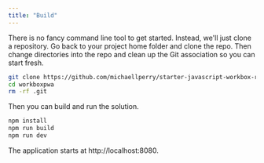 ```yaml
---
title: "Build"
---
```


There is no fancy command line tool to get started.
Instead, we'll just clone a repository.
Go back to your project home folder and clone the repo.
Then change directories into the repo and clean up the Git association so you can start fresh.

```bash
git clone https://github.com/michaellperry/starter-javascript-workbox-react.git workboxpwa
cd workboxpwa
rm -rf .git
```

Then you can build and run the solution.

```bash
npm install
npm run build
npm run dev
```

The application starts at http://localhost:8080.
